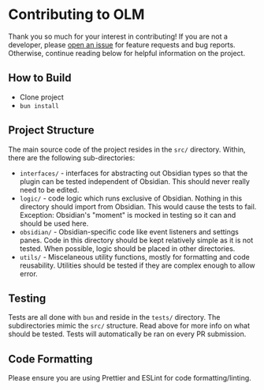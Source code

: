 # Contributing to OLM

Thank you so much for your interest in contributing! If you are not a developer, please [open an issue](https://github.com/franciskafieh/obsidian-list-modified/issues/new/choose) for feature requests and bug reports. Otherwise, continue reading below for helpful information on the project.

## How to Build

-   Clone project
-   `bun install`

## Project Structure

The main source code of the project resides in the `src/` directory. Within, there are the following sub-directories:

-   `interfaces/` - interfaces for abstracting out Obsidian types so that the plugin can be tested independent of Obsidian. This should never really need to be edited.
-   `logic/` - code logic which runs exclusive of Obsidian. Nothing in this directory should import from Obsidian. This would cause the tests to fail. Exception: Obsidian's "moment" is mocked in testing so it can and should be used here.
-   `obsidian/` - Obsidian-specific code like event listeners and settings panes. Code in this directory should be kept relatively simple as it is not tested. When possible, logic should be placed in other directories.
-   `utils/` - Miscelaneous utility functions, mostly for formatting and code reusability. Utilities should be tested if they are complex enough to allow error.

## Testing

Tests are all done with `bun` and reside in the `tests/` directory. The subdirectories mimic the `src/` structure. Read above for more info on what should be tested. Tests will automatically be ran on every PR submission.

## Code Formatting

Please ensure you are using Prettier and ESLint for code formatting/linting.
